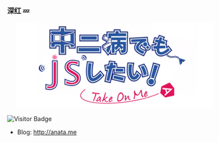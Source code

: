 ### 深红 💤

<p align="center"><img src="https://github.com/deepred5/deepred5/raw/master/header.png" alt="poster" style="height: 200px;"></p>

![Visitor Badge](https://visitor-badge.laobi.icu/badge?page_id=deepred5.deepred5)

- Blog: http://anata.me
